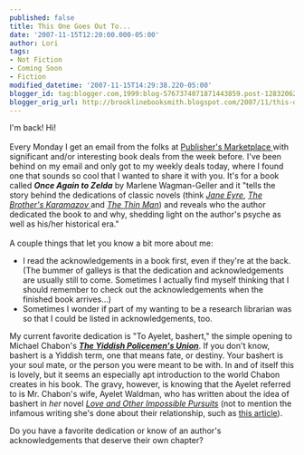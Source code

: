 ```yaml
---
published: false
title: This One Goes Out To...
date: '2007-11-15T12:20:00.000-05:00'
author: Lori
tags:
- Not Fiction
- Coming Soon
- Fiction
modified_datetime: '2007-11-15T14:29:38.220-05:00'
blogger_id: tag:blogger.com,1999:blog-5767374071871443859.post-1283206287196902664
blogger_orig_url: http://brooklinebooksmith.blogspot.com/2007/11/this-one-goes-out-to.html
---
```


I'm back! Hi!<br /><br />Every Monday I get an email from the folks at <a href="http://www.publishersmarketplace.com/">Publisher's Marketplace </a>with significant and/or interesting book deals from the week before. I've been behind on my email and only got to my weekly deals today, where I found one that sounds so cool that I wanted to share it with you. It's for a book called <strong><em>Once Again to Zelda</em></strong> by Marlene Wagman-Geller and it "tells the story behind the dedications of classic novels (think <em><a href="http://brookline.booksense.com/NASApp/store/Product?s=showproduct&amp;isbn=9780141441146">Jane Eyre</a></em>, <a href="http://brookline.booksense.com/NASApp/store/Product?s=showproduct&amp;isbn=9780140449242"><em>The Brother's Karamazov</em> </a>and <em><a href="http://brookline.booksense.com/NASApp/store/Product?s=showproduct&amp;isbn=9780679722632">The Thin Man</a></em>) and reveals who the author dedicated the book to and why, shedding light on the author's psyche as well as his/her historical era."<br /><br />A couple things that let you know a bit more about me:<br /><ul><li>I read the acknowledgements in a book first, even if they're at the back. (The bummer of galleys is that the dedication and acknowledgements are usually still to come. Sometimes I actually find myself thinking that I should remember to check out the acknowledgements when the finished book arrives...) </li><li>Sometimes I wonder if part of my wanting to be a research librarian was so that I could be listed in acknowledgements, too.</li></ul><p>My current favorite dedication is "To Ayelet, bashert," the simple opening to Michael Chabon's <strong><em><a href="http://brookline.booksense.com/NASApp/store/Product?s=showproduct&amp;isbn=9780007149827">The Yiddish Policemen's Union</a></em></strong>. If you don't know, bashert is a Yiddish term, one that means fate, or destiny. Your bashert is your soul mate, or the person you were meant to be with. In and of itself this is lovely, but it seems an especially apt introduction to the world Chabon creates in his book. The gravy, however, is knowing that the Ayelet referred to is Mr. Chabon's wife, Ayelet Waldman, who has written about the idea of bashert in <em>her</em> novel <em><a href="http://brookline.booksense.com/NASApp/store/Product?s=showproduct&amp;isbn=9781400095131">Love and Other Impossible Pursuits</a></em> (not to mention the infamous writing she's done about their relationship, such as <a href="http://www.ayeletwaldman.com/truly.html">this article</a>). </p><p>Do you have a favorite dedication or know of an author's acknowledgements that deserve their own chapter? </p>